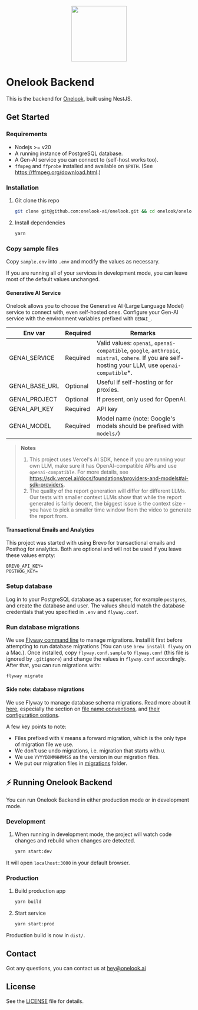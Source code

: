 <p align="center">
<img src="https://github.com/user-attachments/assets/9034f499-be55-4e53-bcd7-70b66a20f2c7" width="150" height="150" style="margin-left: auto; margin-right: auto;" />
</p>

# Onelook Backend

This is the backend for [Onelook](https://github.com/onelook-ai/onelook), built using NestJS.

## Get Started

### Requirements

- Nodejs >= v20
- A running instance of PostgreSQL database.
- A Gen-AI service you can connect to (self-host works too).
- `ffmpeg` and `ffprobe` installed and available on `$PATH`. (See https://ffmpeg.org/download.html.)

### Installation

1. Git clone this repo

   ```sh
   git clone git@github.com:onelook-ai/onelook.git && cd onelook/onelook-be
   ```

2. Install dependencies

   ```sh
   yarn
   ```

### Copy sample files

Copy `sample.env` into `.env` and modify the values as necessary.

If you are running all of your services in development mode, you can leave most of the default values unchanged.

#### Generative AI Service

Onelook allows you to choose the Generative AI (Large Language Model) service to connect with, even self-hosted ones. Configure your Gen-AI service with the environment variables prefixed with `GENAI_`.

| Env var        | Required | Remarks                                                                                                                                               |
| -------------- | -------- | ----------------------------------------------------------------------------------------------------------------------------------------------------- |
| GENAI_SERVICE  | Required | Valid values: `openai`, `openai-compatible`, `google`, `anthropic`, `mistral`, `cohere`. If you are self-hosting your LLM, use `openai-compatible`\*. |
| GENAI_BASE_URL | Optional | Useful if self-hosting or for proxies.                                                                                                                |
| GENAI_PROJECT  | Optional | If present, only used for OpenAI.                                                                                                                     |
| GENAI_API_KEY  | Required | API key                                                                                                                                               |
| GENAI_MODEL    | Required | Model name (note: Google's models should be prefixed with `models/`)                                                                                  |

> **Notes**
>
> 1. This project uses Vercel's AI SDK, hence if you are running your own LLM, make sure it has OpenAI-compatible APIs and use `openai-compatible`. For more details, see https://sdk.vercel.ai/docs/foundations/providers-and-models#ai-sdk-providers.
> 2. The quality of the report generation will differ for different LLMs. Our tests with smaller context LLMs show that while the report generated is fairly decent, the biggest issue is the context size - you have to pick a smaller time window from the video to generate the report from.

#### Transactional Emails and Analytics

This project was started with using Brevo for transactional emails and Posthog for analytics. Both are optional and will not be used if you leave these values empty:

```
BREVO_API_KEY=
POSTHOG_KEY=
```

### Setup database

Log in to your PostgreSQL database as a superuser, for example `postgres`, and create the database and user. The values should match the database credentials that you specified in `.env` and `flyway.conf`.

### Run database migrations

We use [Flyway command line](https://flywaydb.org/documentation/usage/commandline/) to manage migrations. Install it first before attempting to run database migrations (You can use `brew install flyway` on a Mac.). Once installed, copy `flyway.conf.sample` to `flyway.conf` (this file is ignored by `.gitignore`) and change the values in `flyway.conf` accordingly. After that, you can run migrations with:

```sh
flyway migrate
```

#### Side note: database migrations

We use Flyway to manage database schema migrations. Read more about it [here](https://flywaydb.org/documentation/concepts/migrations.html), especially the section on [file name conventions](https://flywaydb.org/documentation/concepts/migrations.html#naming-1), and [their configuration options](https://flywaydb.org/documentation/configuration/configfile.html).

A few key points to note:

- Files prefixed with `V` means a forward migration, which is the only type of migration file we use.
- We don't use undo migrations, i.e. migration that starts with `U`.
- We use `YYYYDDMMHHMMSS` as the version in our migration files.
- We put our migration files in [migrations](migrations) folder.

## ⚡️ Running Onelook Backend

You can run Onelook Backend in either production mode or in development mode.

### Development

1. When running in development mode, the project will watch code changes and rebuild when changes are detected.

   ```sh
   yarn start:dev
   ```

It will open `localhost:3000` in your default browser.

### Production

1. Build production app

   ```sh
   yarn build
   ```

2. Start service

   ```sh
   yarn start:prod
   ```

Production build is now in `dist/`.

## Contact

Got any questions, you can contact us at [hey@onelook.ai](mailto:hey@onelook.ai?subject=Onelook%20Github%20Repo)

## License

See the [LICENSE](../LICENSE) file for details.

